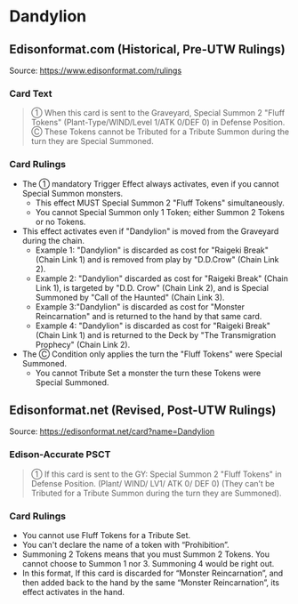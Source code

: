 # Dandylion

## Edisonformat.com (Historical, Pre-UTW Rulings)

Source: https://www.edisonformat.com/rulings

### Card Text

> ① When this card is sent to the Graveyard, Special Summon 2 "Fluff Tokens" (Plant-Type/WIND/Level 1/ATK 0/DEF 0) in Defense Position. Ⓒ These Tokens cannot be Tributed for a Tribute Summon during the turn they are Special Summoned.

### Card Rulings

*   The ① mandatory Trigger Effect always activates, even if you cannot Special Summon monsters.
    *   This effect MUST Special Summon 2 "Fluff Tokens" simultaneously.
    *   You cannot Special Summon only 1 Token; either Summon 2 Tokens or no Tokens.
*   This effect activates even if "Dandylion" is moved from the Graveyard during the chain.
    *   Example 1: "Dandylion" is discarded as cost for "Raigeki Break" (Chain Link 1) and is removed from play by "D.D.Crow" (Chain Link 2).
    *   Example 2: "Dandylion" discarded as cost for "Raigeki Break" (Chain Link 1), is targeted by "D.D. Crow" (Chain Link 2), and is Special Summoned by "Call of the Haunted" (Chain Link 3).
    *   Example 3:"Dandylion" is discarded as cost for "Monster Reincarnation" and is returned to the hand by that same card.
    *   Example 4: "Dandylion" is discarded as cost for "Raigeki Break" (Chain Link 1) and is returned to the Deck by "The Transmigration Prophecy" (Chain Link 2).
*   The Ⓒ Condition only applies the turn the "Fluff Tokens" were Special Summoned.
    *   You cannot Tribute Set a monster the turn these Tokens were Special Summoned.

## Edisonformat.net (Revised, Post-UTW Rulings)

Source: https://edisonformat.net/card?name=Dandylion

### Edison-Accurate PSCT

> ① If this card is sent to the GY: Special Summon 2 "Fluff Tokens" in Defense Position.
> (Plant/ WIND/ LV1/ ATK 0/ DEF 0) (They can’t be Tributed for a Tribute Summon during the turn they are Summoned).

### Card Rulings

*   You cannot use Fluff Tokens for a Tribute Set.
*   You can't declare the name of a token with “Prohibition”.
*   Summoning 2 Tokens means that you must Summon 2 Tokens. You cannot choose to Summon 1 nor 3. Summoning 4 would be right out.
*   In this format, If this card is discarded for “Monster Reincarnation”, and then added back to the hand by the same “Monster Reincarnation”, its effect activates in the hand.
            